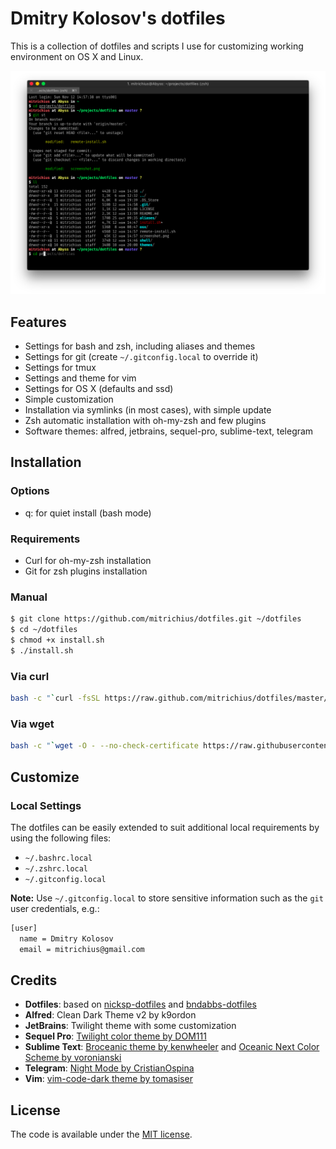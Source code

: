 # Dmitry Kolosov's dotfiles

This is a collection of dotfiles and scripts I use for customizing working environment on OS X and Linux.

![iterm2 screenshot](./screenshot.png)

## Features 
- Settings for bash and zsh, including aliases and themes
- Settings for git (create `~/.gitconfig.local` to override it)
- Settings for tmux
- Settings and theme for vim 
- Settings for OS X (defaults and ssd)
- Simple customization
- Installation via symlinks (in most cases), with simple update
- Zsh automatic installation with oh-my-zsh and few plugins
- Software themes: alfred, jetbrains, sequel-pro, sublime-text, telegram
 
## Installation

### Options
- q: for quiet install (bash mode)

### Requirements
- Curl for oh-my-zsh installation
- Git for zsh plugins installation

### Manual
```sh
$ git clone https://github.com/mitrichius/dotfiles.git ~/dotfiles
$ cd ~/dotfiles
$ chmod +x install.sh
$ ./install.sh
```

### Via curl
```sh
bash -c "`curl -fsSL https://raw.github.com/mitrichius/dotfiles/master/remote-install.sh`"
```

### Via wget
```sh
bash -c "`wget -O - --no-check-certificate https://raw.githubusercontent.com/mitrichius/dotfiles/master/remote-install.sh`"
```

## Customize

### Local Settings

The dotfiles can be easily extended to suit additional local
requirements by using the following files:

- `~/.bashrc.local`
- `~/.zshrc.local`
- `~/.gitconfig.local`

**Note:** Use `~/.gitconfig.local` to store sensitive information such
as the `git` user credentials, e.g.:

```sh
[user]
  name = Dmitry Kolosov
  email = mitrichius@gmail.com
```

## Credits
- **Dotfiles**: based on [nicksp-dotfiles](https://github.com/nicksp/dotfiles) and [bndabbs-dotfiles](https://github.com/bndabbs/dotfiles)
- **Alfred**: Clean Dark Theme v2 by k9ordon
- **JetBrains**: Twilight theme with some customization
- **Sequel Pro**: [Twilight color theme by DOM111](https://dom.hastin.gs/blog/coding/sequelpro-twilight-theme/252)
- **Sublime Text**: [Broceanic theme by kenwheeler](https://github.com/kenwheeler/broceanic-theme) and [Oceanic Next Color Scheme by voronianski](https://github.com/voronianski/oceanic-next-color-scheme)
- **Telegram**: [Night Mode by CristianOspina](https://t.me/NightModeTheme)
- **Vim**: [vim-code-dark theme by tomasiser](https://github.com/tomasiser/vim-code-dark)

## License
The code is available under the [MIT license](LICENSE).